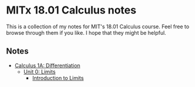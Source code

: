 # MITx 18.01 Calculus notes

This is a collection of my notes for MIT's 18.01 Calculus course. Feel free to browse through them if you like. I hope that they might be helpful.

## Notes

- [Calculus 1A: Differentiation](./calculus1a-differentiation/)
  - [Unit 0: Limits](./calculus1a-differentiation/unit0-limits)
    - [Introduction to Limits](./calculus1a-differentiation/unit0-limits/introduction-to-limits)

